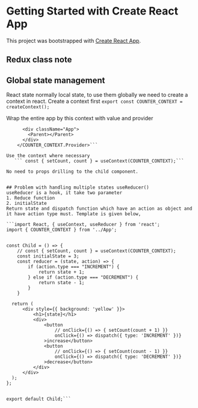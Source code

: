 # Getting Started with Create React App

This project was bootstrapped with [Create React App](https://github.com/facebook/create-react-app).

## Redux class note

## Global state management
React state normally local state, to use them globally we need to create a context in react. 
Create a context first
`export const COUNTER_CONTEXT = createContext();`

Wrap the entire app by this context with value and provider
```<COUNTER_CONTEXT.Provider value={value}>
      <div className="App">
        <Parent></Parent>
      </div>
    </COUNTER_CONTEXT.Provider>```

Use the context where necessary
   ``` const { setCount, count } = useContext(COUNTER_CONTEXT);```

No need to props drilling to the child component. 


## Problem with handling multiple states useReducer()
useReducer is a hook, it take two parameter 
1. Reduce function 
2. initialState
Return state and dispatch function which have an action as object and it have action type must. Template is given below, 

```import React, { useContext, useReducer } from 'react';
import { COUNTER_CONTEXT } from '../App';


const Child = () => {
    // const { setCount, count } = useContext(COUNTER_CONTEXT);
    const initialState = 3;
    const reducer = (state, action) => {
        if (action.type === "INCREMENT") {
            return state + 1;
        } else if (action.type === "DECREMENT") {
            return state - 1;
        }
    }
```

  ```  const [state, dispatch] = useReducer(reducer, initialState)
    return (
        <div style={{ background: 'yellow' }}>
            <h1>{state}</h1>
            <div>
                <button
                    // onClick={() => { setCount(count + 1) }}
                    onClick={() => dispatch({ type: 'INCREMENT' })}
                >increase</button>
                <button
                    // onClick={() => { setCount(count - 1) }}
                    onClick={() => dispatch({ type: 'DECREMENT' })}
                >decrease</button>
            </div>
        </div>
    );
};


export default Child;```


